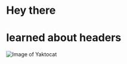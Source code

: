 # Hey there
# learned about headers 
![Image of Yaktocat](https://octodex.github.com/images/yaktocat.png)

